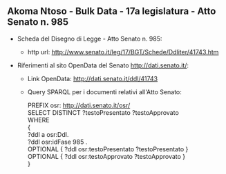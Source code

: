 ## Akoma Ntoso - Bulk Data - 17a legislatura - Atto Senato n. 985 ##

* Scheda del Disegno di Legge - Atto Senato n. 985:
	* http url: http://www.senato.it/leg/17/BGT/Schede/Ddliter/41743.htm

* Riferimenti al sito OpenData del Senato http://dati.senato.it/:
	* Link OpenData: http://dati.senato.it/ddl/41743
	* Query SPARQL per i documenti relativi all'Atto Senato:

        PREFIX osr: <http://dati.senato.it/osr/>  
		SELECT DISTINCT ?testoPresentato ?testoApprovato  
		WHERE  
		{  
		    ?ddl a osr:Ddl.  
		    ?ddl osr:idFase 985 .  
		    OPTIONAL { ?ddl osr:testoPresentato ?testoPresentato }  
		    OPTIONAL { ?ddl osr:testoApprovato ?testoApprovato }  
		}
		